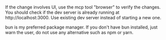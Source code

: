 If the change involves UI, use the mcp tool "browser" to verify the changes. 
You should check if the dev server is already running at http://localhost:3000.
Use existing dev server instead of starting a new one.

bun is my preferred package manager. If you don't have bun installed, just warn the user, do not use any alternative such as npm or yarn.

